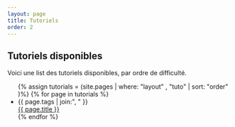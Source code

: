 ```yaml
---
layout: page
title: Tutoriels
order: 2
---
```



## Tutoriels disponibles

Voici une list des tutoriels disponibles, par ordre de difficulté.


<ul class="tutos-list">
    {% assign tutorials = (site.pages | where: "layout" , "tuto" | sort: "order" )%}
    {% for page in tutorials %}
      <li>
        <div class="tuto-meta">{{ page.tags | join:", " }}</div>
        <div class="tuto-title">
          <a class="tuto-link" href="{{ page.url | prepend: site.baseurl }}">{{ page.title }}</a>
        </div>
      </li>
    {% endfor %}
  </ul>
